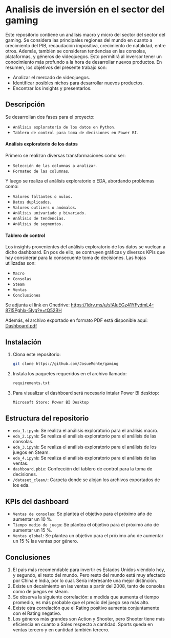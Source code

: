 # Analisis de inversión en el sector del gaming

Este repositorio contiene un análisis macro y micro del sector del sector del gaming. Se considera las principales regiones del mundo en cuanto a crecimiento del PIB, recaudación impositiva, crecimiento de natalidad, entre otros. Además, también se consideran tendencias en las consolas, plataformas, y géneros de videojuegos. Esto permitirá al inversor tener un conocimiento más profundo a la hora de desarrollar nuevos productos. En resumen, los objetivos del presente trabajo son:
* Analizar el mercado de videojuegos.
* Identificar posibles nichos para desarrollar nuevos productos.
* Encontrar los insights y presentarlos.

## Descripción
Se desarrollan dos fases para el proyecto:

- `Análisis exploratorio de los datos en Python.`
- `Tablero de control para toma de decisiones en Power BI.`


#### Análisis exploratorio de los datos

Primero se realizan diversas transformaciones como ser:

- `Selección de las columnas a analizar`.
- `Formateo de las columnas`.

Y luego se realiza el análisis exploratorio o EDA, abordando problemas como:

- `Valores faltantes o nulos.`
- `Datos duplicados`.
- `Valores outliers o anómalos`.
- `Análisis univariado y bivariado.`
- `Análisis de tendencias.`
- `Análisis de segmentos.` 

#### Tablero de control

Los insights provenientes del análisis exploratorio de los datos se vuelcan a dicho dashboard. En pos de ello, se contruyen gráficas y diversos KPIs que hay considerar para la consecuente toma de decisiones. Las hojas utilizadas son: 

- `Macro`
- `Consolas`
- `Steam`
- `Ventas`
- `Conclusiones`

Se adjunta el link en Onedrive:
https://1drv.ms/u/s!AluEGz41YFydmL4-87I5Pghlx-5Ivg?e=tQ52BH

Además, el archivo exportado en formato PDF está disponible aquí:
[Dashboard.pdf](Dashboard.pdf)

## Instalación

1. Clona este repositorio:
   ```sh
   git clone https://github.com/JosueMonte/gaming
   ```

2. Instala los paquetes requeridos en el archivo llamado:
   ```sh
   requirements.txt
   ```

3. Para visualizar el dashboard será necesario intalar Power BI desktop:
   ```sh
   Microsoft Store: Power BI Desktop
   ```

## Estructura del repositorio

- `eda_1.ipynb`: Se realiza el análisis exploratorio para el análisis macro.
- `eda_2.ipynb`: Se realiza el análisis exploratorio para el análisis de las consolas.
- `eda_3.ipynb`: Se realiza el análisis exploratorio para el análisis de los juegos en Steam.
- `eda_4.ipynb`: Se realiza el análisis exploratorio para el análisis de las ventas.
- `dashboard.pbix`: Confección del tablero de control para la toma de decisiones.
- `/dataset_clean/`: Carpeta donde se alojan los archivos exportados de los eda.

## KPIs del dashboard

- `Ventas de consolas`: Se plantea el objetivo para el próximo año de aumentar un 10 %. 
- `Tiempo medio de juego`: Se plantea el objetivo para el próximo año de aumentar un 15 %.
- `Ventas global`: Se plantea un objetivo para el próximo año de aumentar un 15 % las ventas por género.

## Conclusiones
1. El pais más recomendable para invertir es Estados Unidos viéndolo hoy, y segundo, el resto del mundo. Pero resto del mundo está muy afectado por China e India, por lo cual. Sería interesante una mejor distinción. 
2. Existe un decaimiento en las ventas a partir del 2008, tanto de consolas como de juegos en steam.
3. Se observa la siguiente correlación: a medida que aumenta el tiempo promedio, es más probable que el precio del juego sea más alto.
4. Existe otra correlación que el Rating positivo aumenta conjuntamente con el Rating negativo.
5. Los géneros más grandes son Action y Shooter, pero Shooter tiene más eficiencia en cuanto a Sales respecto a cantidad. Sports queda en ventas tercero y en cantidad también tercero.

